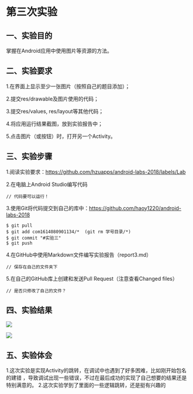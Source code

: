 # 第三次实验

## 一、实验目的

掌握在Android应用中使用图片等资源的方法。

## 二、实验要求

1.在界面上显示至少一张图片（按照自己的题目添加）；

2.提交res/drawable及图片使用的代码；

3.提交res/values, res/layout等其他代码；

4.将应用运行结果截图，放到实验报告中；

5.点击图片（或按钮）时，打开另一个Activity。

## 三、实验步骤

1.阅读实验要求：https://github.com/hzuapps/android-labs-2018/labels/Lab

2.在电脑上Android Studio编写代码
```   
// 代码要可以运行！
``` 

3.使用Git将代码提交到自己的库中：https://github.com/haoy1220/android-labs-2018
```  
$ git pull
$ git add com1614080901134/*  (git rm 学号目录/*)
$ git commit "#实验三"
$ git push
```  

4.在GitHub中使用Markdown文件编写实验报告（report3.md）  
```  
// 保存在自己的文件夹下
```

5.在自己的GitHub库上创建和发送Pull Request（注意查看Changed files）  
```  
// 是否只修改了自己的文件？
```  

## 四、实验结果

![](https://github.com/haoy1220/android-labs-2018/blob/master/com1614080901134/1.png)

![](https://github.com/haoy1220/android-labs-2018/blob/master/com1614080901134/2.png)

## 五、实验体会

1.这次实验是实现Activity的跳转，在调试中也遇到了好多困难，比如刚开始包名的建错
，导致调试出现一些错误，不过在最后成功的实现了自己想要的结果还是特别满意的。
2.这次实验学到了里面的一些逻辑跳转，还是挺有兴趣的